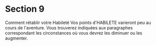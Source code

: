 # Section 9

Comment rétablir votre Habileté
Vos points  d'HABlLETE  varieront peu au cours de l'aventure.
Vous trouverez indiquées aux paragraphes correspondant les
circonstances où vous devrez les diminuer ou les augmenter.